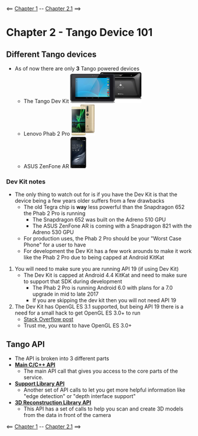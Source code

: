 <== [Chapter 1](./Chapter_01.md) -- [Chapter 2.1](./Chapter_02_01.md) ==>

# Chapter 2 - Tango Device 101

## Different Tango devices
* As of now there are only **3** Tango powered devices
    * The Tango Dev Kit ![Tango Dev Kit image](../Images/Development_Kit.png)
    * Lenovo Phab 2 Pro ![Phab 2 Pro image](../Images/Lenovo_Phab_2_Pro.png)
    * ASUS ZenFone AR ![ZenFone AR image](../Images/ASUS_Zenfone_AR.png)
    
### Dev Kit notes
* The only thing to watch out for is if you have the Dev Kit is that the device being a few years older suffers from a few drawbacks
    * The old Tegra chip is **way** less powerful than the Snapdragon 652 the Phab 2 Pro is running
      * The Snapdragon 652 was built on the Adreno 510 GPU
      * The ASUS ZenFone AR is coming with a Snapdragon 821 with the Adreno 530 GPU
    * For production uses, the Phab 2 Pro should be your "Worst Case Phone" for a user to have
    * For development the Dev Kit has a few work arounds to make it work like the Phab 2 Pro due to being capped at Android KitKat
1. You will need to make sure you are running API 19 (if using Dev Kit)
    * The Dev Kit is capped at Android 4.4 KitKat and need to make sure to support that SDK during development
        * The Phab 2 Pro is running Android 6.0 with plans for a 7.0 upgrade in mid to late 2017
        * If you are skipping the dev kit then you will not need API 19
2. The Dev Kit has OpenGL ES 3.1 supported, but being API 19 there is a need for a small hack to get OpenGL ES 3.0+ to run
    * [Stack Overflow post](http://stackoverflow.com/questions/31003863/gles-3-0-including-gl2ext-h)
    * Trust me, you want to have OpenGL ES 3.0+

## Tango API
* The API is broken into 3 different parts
* **[Main C/C++ API](https://developers.google.com/tango/apis/c/reference/)**
    * The main API call that gives you access to the core parts of the service.
* **[Support Library API](https://developers.google.com/tango/apis/c/support/reference/)**
    * Another set of API calls to let you get more helpful information like "edge detection" or "depth interface support"
* **[3D Reconstruction Library API](https://developers.google.com/tango/apis/c/reconstruction/reference/)**
    * This API has a set of calls to help you scan and create 3D models from the data in front of the camera

<== [Chapter 1](./Chapter_01.md) -- [Chapter 2.1](./Chapter_02_01.md) ==>
